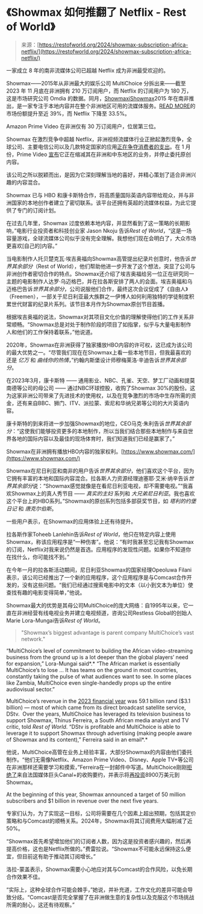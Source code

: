 <!--yml

category: 未分类

date: 2024-05-27 14:55:18

-->

# 《Showmax 如何推翻了 Netflix - Rest of World》

> 来源：[https://restofworld.org/2024/showmax-subscription-africa-netflix/](https://restofworld.org/2024/showmax-subscription-africa-netflix/)

一家成立 8 年的南非流媒体公司已超越 Netflix 成为非洲最受欢迎的。

Showmax——2015年从非洲最大的娱乐公司 MultiChoice 分拆出来——截至 2023 年 11 月底在非洲拥有 210 万订阅用户，而 Netflix 的订阅用户为 180 万，这是市场研究公司 Omdia 的数据。同月，[Showmaxi](https://restofworld.org/tag/showmax)[Showmax](https://restofworld.org/tag/showmax)2015 年在南非推出，是一家专注于本地内容并在整个非洲地区可用的流媒体服务。[READ MORE](https://restofworld.org/tag/showmax)的市场份额提升至近 39%，而 Netflix 下降至 33.5%。

Amazon Prime Video 在非洲仅有 30 万订阅用户，位居第三位。

Showmax 在激烈竞争中超越 Netflix，非洲视频流媒体行业正掀起激烈竞争，全球公司、主要电信公司以及几款特定国家的应用[正在争夺消费者的支出](https://restofworld.org/2023/african-streaming-services-compete-netflix-prime-video/)。在 1 月份，Prime Video [宣布](https://techcrunch.com/2024/01/18/amazon-prime-video-is-discontinuing-support-for-african-and-middle-east-originals/)它正在缩减其在非洲和中东地区的业务，并停止委托原创内容。

该公司之所以脱颖而出，是因为它深刻理解当地的喜好，并精心策划了适合非洲兴趣的内容混合。

Showmax 已与 HBO 和康卡斯特合作，将高质量国际英语内容带给观众，并与非洲国家的本地创作者建立了密切联系。该平台还拥有英超的流媒体权益，为此它提供了专门的订阅计划。

在过去几年里，Showmax 过度依赖本地内容，并显然看到了这一策略的长期影响，”电影行业投资者和科技创业家 Jason Nkoju 告诉*Rest of World*，“这是一场容量游戏，全球流媒体公司似乎没有完全理解。我想他们现在会明白了，大众市场更喜欢[自己的]内容。”

当电影制作人托贝楚克瓦·埃吉奥福向Showmax高管提出纪录片创意时，他告诉*世界其余部分*（Rest of World），他们帮助他进一步开发了这个想法，突显了公司与非洲创作者密切合作的特点。Showmax还介绍了埃吉奥福给另一位正在研究同一主题的电影制作人达罗·乌迈格巴，并在拉各斯安排了两人的会面。埃吉奥福和乌迈格巴告诉*世界其余部分*，公司说服他们合作，最终这次会议促成了《自由人》（Freemen），一部关于尼日利亚最大族群之一伊博人如何利用独特的学徒制度积累世代财富的纪录片系列。该节目本月作为Showmax原创节目首播。

根据埃吉奥福的说法，Showmax对其项目文化价值的理解使得他们的工作关系非常顺畅。“Showmax总是对处于制作阶段的项目了如指掌，似乎与大量电影制作人和他们的工作保持着联系，”他说道。

2020年，Showmax在非洲获得了独家播放HBO内容的许可权，这已成为该公司的最大优势之一。“尽管我们现在在Showmax上看一些本地节目，但我最喜欢的还是 *亿万* 和 *曲线你的热情*，”约翰内斯堡设计师穆梅莱洛·辛迪告诉*世界其余部分*。

在2023年3月，康卡斯特 —— 通用影业、NBC、孔雀、天空、梦工厂动画和提莫南德等公司的母公司 —— 通过NBC环球控股，收购了Showmax 30%的股份。这为这家非洲公司带来了先进技术的使用权，以及在竞争激烈的市场中生存所需的资金，还有来自BBC、狮门、ITV、派拉蒙、索尼和华纳兄弟等公司的大片英语内容。

康卡斯特的到来将进一步加强Showmax的地位，CEO马克·朱利告诉*世界其余部分*：“这使我们能够投资更多的本地制作，所以当我们结合那些本地制作与来自世界各地的国际内容以及最佳的现场体育时，我们知道我们已经是赢家了。”

Showmax在非洲拥有播放HBO内容的独家权利。[https://www.showmax.com/](https://www.showmax.com/)

Showmax在尼日利亚和南非的用户告诉*世界其余部分*，他们喜欢这个平台，因为它拥有丰富的本地和国际内容混合。拉各斯人力资源经理迪塞耶·艾米·纳辛告诉*世界其余部分*说：“Showmax感觉就像是在看尼日利亚电视，却不需要电视。”“我喜欢Showmax上的真人秀节目 —— *真实的主妇* 系列和 *大兄弟尼日利亚*。我也喜欢这个平台上的HBO系列。”Showmax的原创系列包括多部获奖节目，如 *塔利的约堡日记* 和 *唐克尔伯斯*。

一些用户表示，在Showmax的应用体验上还有待提升。

拉各斯作家Toheeb Lanlehin告诉*Rest of World*，他只在特定内容上使用Showmax，称该应用程序是“一种伤害”。他说：“有时我甚至忘记我有Showmax的订阅，Netflix对我来说仍然是首选。应用程序的发现性问题。如果你不知道你在找什么，你可能找不到。”

在今年一月的拉各斯活动期间，尼日利亚Showmax的国家经理Opeoluwa Filani表示，该公司已经推出了一个新的应用程序，这个应用程序是与Comcast合作开发的，没有这些问题。“我们已经通过搜索电影中的文本（以小到文本为单位）使查找有趣的电影变得简单，”他说。

Showmax最大的优势是其母公司MultiChoice的庞大网络：自1995年以来，它一直在非洲经营有线电视业务并建立电视频道，咨询公司Restless Global的创始人Marie Lora-Mungai告诉*Rest of World*。

> "Showmax’s biggest advantage is parent company MultiChoice’s vast network."

“MultiChoice’s level of commitment to building the African video-streaming business from the ground up is a lot deeper than the global players’ need for expansion,” Lora-Mungai said*.* “The African market is essentially MultiChoice’s to lose … It has teams on the ground in most countries, constantly taking the pulse of what audiences want to see. In some places like Zambia, MultiChoice even single-handedly props up the entire audiovisual sector.”

MultiChoice’s revenue in the [2023 financial year](https://www.multichoice.com/media/news/multichoice-returns-rest-of-africa-to-profit-and-continues-to-expand) was 59.1 billion rand ($3.1 billion) — most of which came from its direct broadcast satellite service, DStv.  Over the years, MultiChoice has leveraged its television business to support Showmax, Thinus Ferreira, a South African media analyst and TV critic, told *Rest of World*. “DStv is profitable and MultiChoice is able to leverage it to support Showmax through advertising (making people aware of Showmax and its content),” Ferreira said in an email*.*

他说，MultiChoice高管在业务上经验丰富，大部分Showmax的内容由他们委托制作。“他们无需像Netflix、Amazon Prime Video、Disney、Apple TV+等公司在非洲那样还需要学习和摸索，”Ferreira在一封邮件中写道。MultiChoice刚刚[拒绝了](https://www.reuters.com/markets/deals/s-africas-multichoice-ends-deal-talks-with-vivendis-canal-plus-2024-02-05/)来自法国媒体巨头Canal+的收购要约，并表示将[再投资](https://techcabal.com/2024/02/01/multichoice-showmax-investment/)8900万美元到Showmax。

At the beginning of this year, Showmax announced a target of 50 million subscribers and $1 billion in revenue over the next five years.

专家们认为，为了实现这一目标，公司将需要在几个因素上超出预期，包括其定价策略和与Comcast的顺畅关系。2024年，Showmax将其订阅费用大幅削减了近50%。

“Showmax首先希望增加他们的订阅者人数，因为这是投资者感兴趣的，然后再提高价格，这也是Netflix所做的。”费雷拉说。“Showmax不可能永远保持这么便宜，但目前这有助于推动其订阅增长。”

洛拉-蒙盖表示，Showmax需要小心地应对其与Comcast的合作风险，以免长期合作效果不佳。

“实际上，这种全球合作可能会棘手，”她说，并补充道，工作文化的差异可能会导致分歧。“Comcast是否完全掌握了在非洲做生意的复杂性以及克服这个市场挑战所需的耐心，这还有待观察。”
